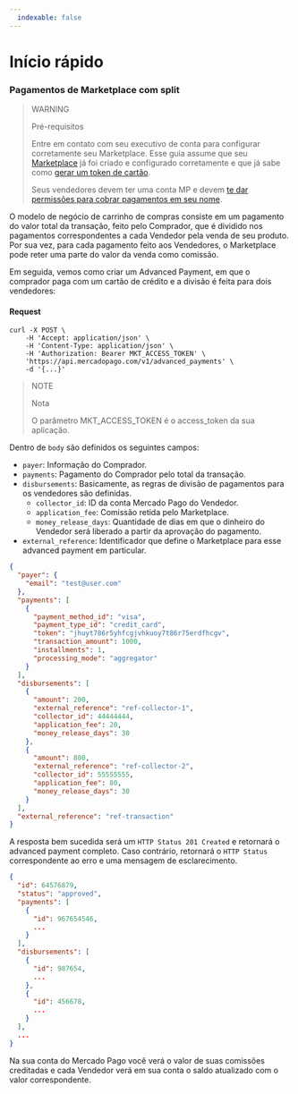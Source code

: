 ```yaml
---
  indexable: false
---
```


# Início rápido

### Pagamentos de Marketplace com split

> WARNING
>
> Pré-requisitos
>
> Entre em contato com seu executivo de conta para configurar corretamente seu Marketplace.
> Esse guia assume que seu [Marketplace](https://www.mercadopago.com.br/developers/pt/guides/online-payments/marketplace/checkout-api/introduction/) já foi criado e configurado corretamente e que já sabe como [gerar um token de cartão](https://www.mercadopago.com.br/developers/pt/guides/online-payments/checkout-api/receiving-payment-by-card).
>
> Seus vendedores devem ter uma conta MP e devem [te dar permissões para cobrar pagamentos em seu nome](https://www.mercadopago.com.br/developers/pt/guides/online-payments/marketplace/advanced-payments/sellers-permissions).

O modelo de negócio de carrinho de compras consiste em um pagamento do valor total da transação, feito pelo Comprador, que é dividido nos pagamentos correspondentes a cada Vendedor pela venda de seu produto. Por sua vez, para cada pagamento feito aos Vendedores, o Marketplace pode reter uma parte do valor da venda como comissão.

Em seguida, vemos como criar um Advanced Payment, em que o comprador paga com um cartão de crédito e a divisão é feita para dois vendedores:

#### Request
```curl
curl -X POST \
    -H 'Accept: application/json' \
    -H 'Content-Type: application/json' \
    -H 'Authorization: Bearer MKT_ACCESS_TOKEN' \
    'https://api.mercadopago.com/v1/advanced_payments' \
    -d '{...}'
```

> NOTE
>
> Nota
>
> O parâmetro MKT_ACCESS_TOKEN é o access_token da sua aplicação.

Dentro de `body` são definidos os seguintes campos:
* `payer`: Informação do Comprador.
* `payments`: Pagamento do Comprador pelo total da transação.
* `disbursements`: Basicamente, as regras de divisão de pagamentos para os vendedores são definidas.
    * `collector_id`: ID da conta Mercado Pago do Vendedor.
    * `application_fee`: Comissão retida pelo Marketplace.
    * `money_release_days`: Quantidade de dias em que o dinheiro do Vendedor será liberado a partir da aprovação do pagamento.
* `external_reference`: Identificador que define o Marketplace para esse advanced payment em particular.

```json
{
  "payer": {
    "email": "test@user.com"
  },  
  "payments": [
    {
      "payment_method_id": "visa",
      "payment_type_id": "credit_card",
      "token": "jhuyt786r5yhfcgjvhkuoy7t86r75erdfhcgv",
      "transaction_amount": 1000,
      "installments": 1,
      "processing_mode": "aggregator"
    }
  ],
  "disbursements": [
    {
      "amount": 200,
      "external_reference": "ref-collector-1",
      "collector_id": 44444444,
      "application_fee": 20,
      "money_release_days": 30
    },
    {
      "amount": 800,
      "external_reference": "ref-collector-2",
      "collector_id": 55555555,
      "application_fee": 80,
      "money_release_days": 30
    }
  ],
  "external_reference": "ref-transaction"
}
```

A resposta bem sucedida será um `HTTP Status 201 Created` e retornará o advanced payment completo. Caso contrário, retornará o `HTTP Status` correspondente ao erro e uma mensagem de esclarecimento.

```json
{
  "id": 64576879,
  "status": "approved",
  "payments": [
    {
      "id": 967654546,
      ...
    }
  ],
  "disbursements": [
    {
      "id": 987654,
      ...
    },
    {
      "id": 456678,
      ...
    }
  ],
  ...
}
```

Na sua conta do Mercado Pago você verá o valor de suas comissões creditadas e cada Vendedor verá em sua conta o saldo atualizado com o valor correspondente.
